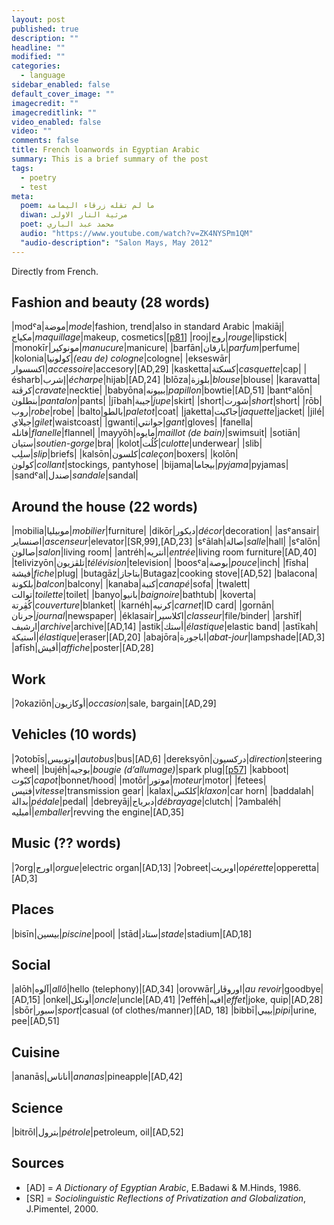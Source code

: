 ```yaml
---
layout: post
published: true
description: ""
headline: ""
modified: ""
categories: 
  - language
sidebar_enabled: false
default_cover_image: ""
imagecredit: ""
imagecreditlink: ""
video_enabled: false
video: ""
comments: false
title: French loanwords in Egyptian Arabic
summary: This is a brief summary of the post
tags: 
  - poetry
  - test
meta: 
  poem: ﻣﺎ ﻟﻢ ﺗﻘﻠﻪ ﺯﺭﻗﺎء اﻟﻴﻤﺎﻣﺔ
  diwan: ﻣﺮﺛﻴﺔ اﻟﻨﺎﺭ اﻻﻭﻟﻰ
  poet: ﻣﺤﻤﺪ ﻋﺒﺪ اﻟﺒﺎﺭﻱ
  audio: "https://www.youtube.com/watch?v=ZK4NYSPm1QM"
  "audio-description": "Salon Mays, May 2012"
---
```







Directly from French.

## Fashion and beauty (28 words)

|modˤa|موضة|_mode_|fashion, trend|also in standard Arabic
|makiāj|مكياج|_maquillage_|makeup, cosmetics|[[p81](https://books.google.ca/books?id=zYWQRz8EYJ0C&lpg=PP1&pg=PP6#v=onepage&q=maquillage&f=false)]
|rooj|روج|_rouge_|lipstick|
|monokīr|مونوكير|_manucure_|manicure|
|barfān|بارفان|_parfum_|perfume|
|kolonia|كولونيا|_(eau de) cologne_|cologne|
|ekseswār|اكسسوار|_accessoire_|accesory|[AD,29]
|kasketta|كسكتة|_casquette_|cap|
|ésharb|إشرب|_écharpe_|hijab|[AD,24]
|blōza|بلوزة|_blouse_|blouse|
|karavatta|كرڤتة|_cravate_|necktie|
|babyōna|ببيونه|_papillon_|bowtie|[AD,51]
|bantˤalōn|بنطلون|_pantalon_|pants|
|jībah|جيبة|_jupe_|skirt|
|short|شورت|_short_|short|
|rōb|روب|_robe_|robe|
|balto|بالطو|_paletot_|coat|
|jaketta|جاكيت|_jaquette_|jacket|
|jilé|جيلاي|_gilet_|waistcoast|
|gwanti|جوانتي|_gant_|gloves|
|fanella|فانله|_flanelle_|flannel|
|mayyōh|مايوه|_maillot (de bain)_|swimsuit|
|sotiān|ستيان|_soutien-gorge_|bra|
|kolot|كُلُت|_culotte_|underwear|
|slib|سلِب|_slip_|briefs|
|kalsōn|كلسون|_caleçon_|boxers|
|kolōn|كولون|_collant_|stockings, pantyhose|
|bijama|بيجاما|_pyjama_|pyjamas|
|sandˤal|صندل|_sandale_|sandal|

## Around the house (22 words)

|mobilia|موبيليا|_mobilier_|furniture|
|dikōr|ديكور|_décor_|decoration|
|asˤansair|اصنساير|_ascenseur_|elevator|[SR,99],[AD,23]
|sˤālah|صالة|_salle_|hall|
|sˤalōn|صالون|_salon_|living room|
|antréh|أنتريه|_entrée_|living room furniture|[AD,40]
|telivizyōn|تلڤزيون|_télévision_|television|
|boosˤa|بوصة|_pouce_|inch|
|fīsha|فيشة|_fiche_|plug|
|butagāz|بتاجاز|Butagaz|cooking stove|[AD,52]
|balacona|بلكونة|_balcon_|balcony|
|kanaba|كنبة|_canapé_|sofa|
|twalett|توالت|_toilette_|toilet|
|banyo|بانيو|_baignoire_|bathtub|
|koverta|كُڤِرتة|_couverture_|blanket|
|karnéh|كرنيه|_carnet_|ID card|
|gornān|جرنان|_journal_|newspaper|
|éklasair|اكلاسير|_classeur_|file/binder|
|arshīf|ارشيف|_archive_|archive|[AD,14]
|astik|أستك|_élastique_|elastic band|
|astīkah|أستيكة|_élastique_|eraser|[AD,20]
|abajōra|اباجورة|_abat-jour_|lampshade|[AD,3]
|afīsh|أفيش|_affiche_|poster|[AD,28]

## Work

|ʔokaziōn|أوكازيون|_occasion_|sale, bargain|[AD,29]

## Vehicles (10 words)

|ʔotobīs|اوتوبيس|_autobus_|bus|[AD,6]
|dereksyōn|دركسيون|_direction_|steering wheel|
|bujéh|بوجيه|_bougie (d’allumage)_|spark plug|[[p57](https://books.google.ca/books?id=LfruK29pVl8C&lpg=PA57&dq=%22side%20by%20side%20with%20educated%20literary%20Arabic%22&pg=PA57#v=onepage&q&f=false)]
|kabboot|كبّوت|_capot_|bonnet/hood|
|motōr|موتور|_moteur_|motor|
|fetees|فتيس|_vitesse_|transmission gear|
|kalax|كلكس|_klaxon_|car horn|
|baddalah|بدالة|_pédale_|pedal|
|debreyāj|دبرياج|_débrayage_|clutch|
|ʔambaléh|أمبليه|_emballer_|revving the engine|[AD,35]

## Music (?? words)

|ʔorg|اورج|_orgue_|electric organ|[AD,13]
|ʔobreet|اوبريت|_opérette_|opperetta|[AD,3]

## Places 

|bisīn|بيسين|_piscine_|pool|
|stād|ستاد|_stade_|stadium|[AD,18]

## Social

|alōh|آلوه|_allô_|hello (telephony)|[AD,34]
|orovwār|اوروڤار|_au revoir_|goodbye|[AD,15]
|onkel|أونكل|_oncle_|uncle|[AD,41]
|ʔefféh|افيه|_effet_|joke, quip|[AD,28]
|sbōr|سبور|_sport_|casual (of clothes/manner)|[AD, 18]
|bibbī|بيبي|_pipi_|urine, pee|[AD,51]

## Cuisine

|ananās|أناناس|_ananas_|pineapple|[AD,42]

## Science

|bitrōl|بترول|_pétrole_|petroleum, oil|[AD,52]

## Sources
- [AD] = _A Dictionary of Egyptian Arabic_, E.Badawi & M.Hinds, 1986.
- [SR] = _Sociolinguistic Reflections of Privatization and Globalization_, J.Pimentel, 2000.
